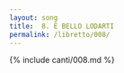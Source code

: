 ```yaml
---
layout: song
title:  8. È BELLO LODARTI
permalink: /libretto/008/
---
```

{% include canti/008.md %}   